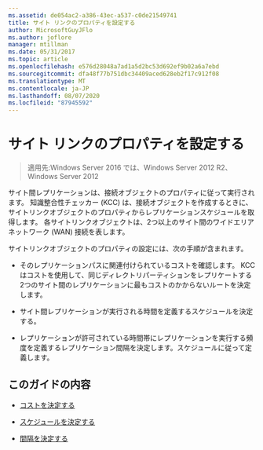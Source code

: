 ```yaml
---
ms.assetid: de054ac2-a386-43ec-a537-c0de21549741
title: サイト リンクのプロパティを設定する
author: MicrosoftGuyJFlo
ms.author: joflore
manager: mtillman
ms.date: 05/31/2017
ms.topic: article
ms.openlocfilehash: e576d28048a7ad1a5d2bc53d692ef9b02a6a7ebd
ms.sourcegitcommit: dfa48f77b751dbc34409aced628eb2f17c912f08
ms.translationtype: MT
ms.contentlocale: ja-JP
ms.lasthandoff: 08/07/2020
ms.locfileid: "87945592"
---
```

# <a name="setting-site-link-properties"></a>サイト リンクのプロパティを設定する

>適用先:Windows Server 2016 では、Windows Server 2012 R2、Windows Server 2012

サイト間レプリケーションは、接続オブジェクトのプロパティに従って実行されます。 知識整合性チェッカー (KCC) は、接続オブジェクトを作成するときに、サイトリンクオブジェクトのプロパティからレプリケーションスケジュールを取得します。 各サイトリンクオブジェクトは、2つ以上のサイト間のワイドエリアネットワーク (WAN) 接続を表します。

サイトリンクオブジェクトのプロパティの設定には、次の手順が含まれます。

-   そのレプリケーションパスに関連付けられているコストを確認します。 KCC はコストを使用して、同じディレクトリパーティションをレプリケートする2つのサイト間のレプリケーションに最もコストのかからないルートを決定します。

-   サイト間レプリケーションが実行される時間を定義するスケジュールを決定する。

-   レプリケーションが許可されている時間帯にレプリケーションを実行する頻度を定義するレプリケーション間隔を決定します。スケジュールに従って定義します。

## <a name="in-this-guide"></a>このガイドの内容

-   [コストを決定する](../../ad-ds/plan/Determining-the-Cost.md)

-   [スケジュールを決定する](../../ad-ds/plan/Determining-the-Schedule.md)

-   [間隔を決定する](../../ad-ds/plan/Determining-the-Interval.md)



